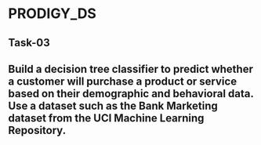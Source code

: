 ﻿# PRODIGY_DS
## Task-03

## Build a decision tree classifier to predict whether a customer will purchase a product or service based on their demographic and behavioral data. Use a dataset such as the Bank Marketing dataset from the UCI Machine Learning Repository.
